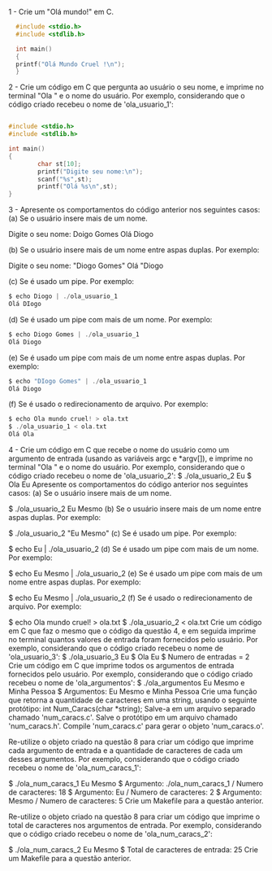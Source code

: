 1 - Crie um "Olá mundo!" em C.

```C
  #include <stdio.h>
  #include <stdlib.h>

  int main()
  {
  printf("Olá Mundo Cruel !\n");
  }
```

2 - Crie um código em C que pergunta ao usuário o seu nome, e imprime no terminal "Ola " e o nome do usuário. 
Por exemplo, considerando que o código criado recebeu o nome de 'ola_usuario_1':

```C                                 

#include <stdio.h>
#include <stdlib.h>

int main()
{
        char st[10]; 
        printf("Digite seu nome:\n");
        scanf("%s",st);
        printf("Olá %s\n",st);
}
```
3 - Apresente os comportamentos do código anterior nos seguintes casos:
(a) Se o usuário insere mais de um nome.

Digite o seu nome: Doigo Gomes
Olá Diogo

(b) Se o usuário insere mais de um nome entre aspas duplas. Por exemplo:

Digite o seu nome: "Diogo Gomes"
Olá "Diogo

(c) Se é usado um pipe. Por exemplo:

```C
$ echo Diogo | ./ola_usuario_1
Olá DIogo

```
(d) Se é usado um pipe com mais de um nome. Por exemplo:

```C
$ echo Diogo Gomes | ./ola_usuario_1
Olá Diogo

```
(e) Se é usado um pipe com mais de um nome entre aspas duplas. Por exemplo:

```C
$ echo "DIogo Gomes" | ./ola_usuario_1
Olá Diogo

```
(f) Se é usado o redirecionamento de arquivo. Por exemplo:

```C
$ echo Ola mundo cruel! > ola.txt
$ ./ola_usuario_1 < ola.txt
Olá Ola

```
4 - Crie um código em C que recebe o nome do usuário como um argumento de entrada (usando as variáveis argc e *argv[]), e imprime no terminal "Ola " e o nome do usuário. Por exemplo, considerando que o código criado recebeu o nome de 'ola_usuario_2':
$ ./ola_usuario_2 Eu
$ Ola Eu
Apresente os comportamentos do código anterior nos seguintes casos:
(a) Se o usuário insere mais de um nome.

$ ./ola_usuario_2 Eu Mesmo
(b) Se o usuário insere mais de um nome entre aspas duplas. Por exemplo:

$ ./ola_usuario_2 "Eu Mesmo"
(c) Se é usado um pipe. Por exemplo:

$ echo Eu | ./ola_usuario_2
(d) Se é usado um pipe com mais de um nome. Por exemplo:

$ echo Eu Mesmo | ./ola_usuario_2
(e) Se é usado um pipe com mais de um nome entre aspas duplas. Por exemplo:

$ echo Eu Mesmo | ./ola_usuario_2
(f) Se é usado o redirecionamento de arquivo. Por exemplo:

$ echo Ola mundo cruel! > ola.txt
$ ./ola_usuario_2 < ola.txt
Crie um código em C que faz o mesmo que o código da questão 4, e em seguida imprime no terminal quantos valores de entrada foram fornecidos pelo usuário. Por exemplo, considerando que o código criado recebeu o nome de 'ola_usuario_3':
$ ./ola_usuario_3 Eu
$ Ola Eu
$ Numero de entradas = 2
Crie um código em C que imprime todos os argumentos de entrada fornecidos pelo usuário. Por exemplo, considerando que o código criado recebeu o nome de 'ola_argumentos':
$ ./ola_argumentos Eu Mesmo e Minha Pessoa
$ Argumentos: Eu Mesmo e Minha Pessoa
Crie uma função que retorna a quantidade de caracteres em uma string, usando o seguinte protótipo: int Num_Caracs(char *string); Salve-a em um arquivo separado chamado 'num_caracs.c'. Salve o protótipo em um arquivo chamado 'num_caracs.h'. Compile 'num_caracs.c' para gerar o objeto 'num_caracs.o'.

Re-utilize o objeto criado na questão 8 para criar um código que imprime cada argumento de entrada e a quantidade de caracteres de cada um desses argumentos. Por exemplo, considerando que o código criado recebeu o nome de 'ola_num_caracs_1':

$ ./ola_num_caracs_1 Eu Mesmo
$ Argumento: ./ola_num_caracs_1 / Numero de caracteres: 18
$ Argumento: Eu / Numero de caracteres: 2
$ Argumento: Mesmo / Numero de caracteres: 5
Crie um Makefile para a questão anterior.

Re-utilize o objeto criado na questão 8 para criar um código que imprime o total de caracteres nos argumentos de entrada. Por exemplo, considerando que o código criado recebeu o nome de 'ola_num_caracs_2':

$ ./ola_num_caracs_2 Eu Mesmo
$ Total de caracteres de entrada: 25
Crie um Makefile para a questão anterior.



